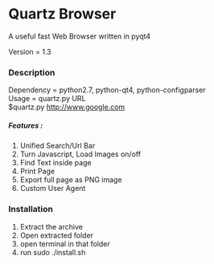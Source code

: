 # Quartz Browser
A useful fast Web Browser written in pyqt4

Version = 1.3  

### Description
Dependency = python2.7, python-qt4, python-configparser  
Usage = quartz.py URL  
$quartz.py http://www.google.com  
##### Features :  
 1. Unified Search/Url Bar  
 2. Turn Javascript, Load Images on/off  
 3. Find Text inside page  
 4. Print Page  
 5. Export full page as PNG image  
 6. Custom User Agent  

### Installation
 1. Extract the archive  
 2. Open extracted folder  
 3. open terminal in that folder  
 4. run sudo ./install.sh

